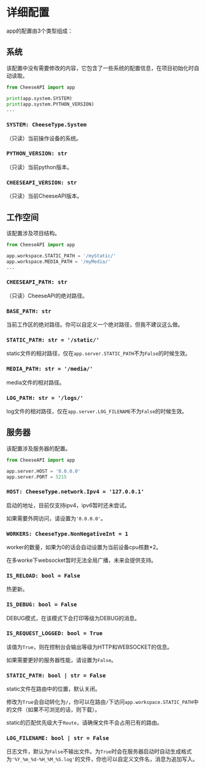 # **详细配置**

app的配置由3个类型组成：

## **系统**

该配置中没有需要修改的内容，它包含了一些系统的配置信息，在项目初始化时自动读取。

```python
from CheeseAPI import app

print(app.system.SYSTEM)
print(app.system.PYTHON_VERSION)
...
```

### **`SYSTEM: CheeseType.System`**

（只读）当前操作设备的系统。

### **`PYTHON_VERSION: str`**

（只读）当前python版本。

### **`CHEESEAPI_VERSION: str`**

（只读）当前CheeseAPI版本。

## **工作空间**

该配置涉及项目结构。

```python
from CheeseAPI import app

app.workspace.STATIC_PATH = '/myStatic/'
app.workspace.MEDIA_PATH = '/myMedia/'
...
```

### **`CHEESEAPI_PATH: str`**

（只读）CheeseAPI的绝对路径。

### **`BASE_PATH: str`**

当前工作区的绝对路径。你可以自定义一个绝对路径，但我不建议这么做。

### **`STATIC_PATH: str = '/static/'`**

static文件的相对路径，仅在`app.server.STATIC_PATH`不为`False`的时候生效。

### **`MEDIA_PATH: str = '/media/'`**

media文件的相对路径。

### **`LOG_PATH: str = '/logs/'`**

log文件的相对路径，仅在`app.server.LOG_FILENAME`不为`False`的时候生效。

## **服务器**

该配置涉及服务器的配置。

```python
from CheeseAPI import app

app.server.HOST = '0.0.0.0'
app.server.PORT = 5215
```

### **`HOST: CheeseType.network.Ipv4 = '127.0.0.1'`**

启动的地址，目前仅支持ipv4，ipv6暂时还未尝试。

如果需要外网访问，请设置为`'0.0.0.0'`。

### **`WORKERS: CheeseType.NonNegativeInt = 1`**

worker的数量，如果为0的话会自动设置为当前设备cpu核数*2。

在多worke下websocket暂时无法全局广播，未来会提供支持。

### **`IS_RELOAD: bool = False`**

热更新。

### **`IS_DEBUG: bool = False`**

DEBUG模式，在该模式下会打印等级为DEBUG的消息。

### **`IS_REQUEST_LOGGED: bool = True`**

该值为`True`，则在控制台会输出等级为HTTP和WEBSOCKET的信息。

如果需要更好的服务器性能，请设置为`False`。

### **`STATIC_PATH: bool | str = False`**

static文件在路由中的位置，默认关闭。

修改为`True`会自动转化为`/`，你可以在路由`/`下访问`app.workspace.STATIC_PATH`中的文件（如果不可浏览的话，则下载）。

static的匹配优先级大于`Route`，请确保文件不会占用已有的路由。

### **`LOG_FILENAME: bool | str = False`**

日志文件，默认为`False`不输出文件。为`True`时会在服务器启动时自动生成格式为`'%Y_%m_%d-%H_%M_%S.log'`的文件，你也可以自定义文件名，消息为追加写入。
